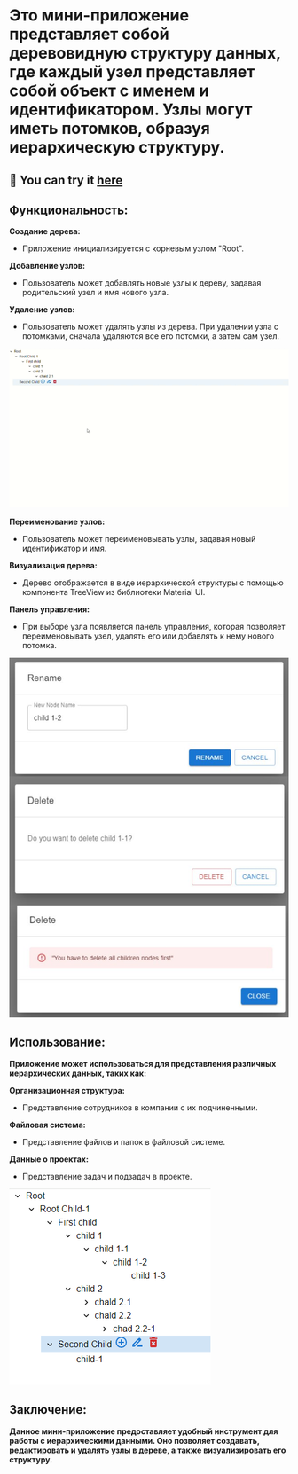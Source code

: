 # Это мини-приложение представляет собой деревовидную структуру данных, где каждый узел представляет собой объект с именем и идентификатором. Узлы могут иметь потомков, образуя иерархическую структуру.

## :link: You can try it [here](https://node-tree.vercel.app)

## Функциональность:

**Создание дерева:** 

- Приложение инициализируется с корневым узлом "Root".
  
**Добавление узлов:**
  
- Пользователь может добавлять новые узлы к дереву, задавая родительский узел и имя нового узла.
  
**Удаление узлов:**
  
- Пользователь может удалять узлы из дерева. При удалении узла с потомками, сначала удаляются все его потомки, а затем сам узел.

![img](src/assets/tree-3.gif)

**Переименование узлов:**

- Пользователь может переименовывать узлы, задавая новый идентификатор и имя.
  
**Визуализация дерева:**
  
- Дерево отображается в виде иерархической структуры с помощью компонента TreeView из библиотеки Material UI.
  
**Панель управления:**
  
- При выборе узла появляется панель управления, которая позволяет переименовывать узел, удалять его или добавлять к нему нового потомка.

![img](src/assets/tree-2.jpg)

## Использование:

**Приложение может использоваться для представления различных иерархических данных, таких как:**

**Организационная структура:**

- Представление сотрудников в компании с их подчиненными.
  
**Файловая система:**
  
- Представление файлов и папок в файловой системе.
  
**Данные о проектах:**
  
- Представление задач и подзадач в проекте.

![иерархия](src/assets/tree-1.png)

## Заключение:

**Данное мини-приложение предоставляет удобный инструмент для работы с иерархическими данными.
Оно позволяет создавать, редактировать и удалять узлы в дереве, а также визуализировать его структуру.**
